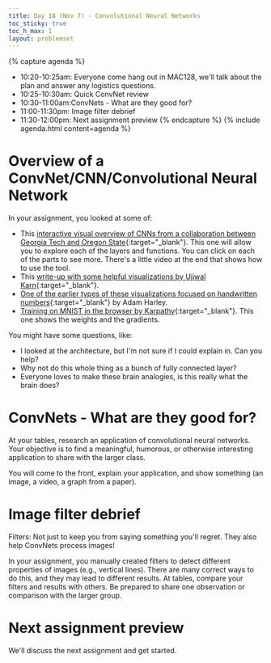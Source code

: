 ```yaml
---
title: Day 18 (Nov 7) - Convolutional Neural Networks 
toc_sticky: true 
toc_h_max: 1
layout: problemset
---
```


{% capture agenda %}
* 10:20-10:25am: Everyone come hang out in MAC128, we'll talk about the plan and answer any logistics questions.
* 10:25-10:30am: Quick ConvNet review
* 10:30-11:00am:ConvNets - What are they good for?
* 11:00-11:30pm: Image filter debrief
* 11:30-12:00pm: Next assignment preview
{% endcapture %}
{% include agenda.html content=agenda %}


# Overview of a ConvNet/CNN/Convolutional Neural Network

In your assignment, you looked at some of:
* This [interactive visual overview of CNNs from a collaboration between Georgia Tech and Oregon State](https://poloclub.github.io/cnn-explainer/){:target="_blank"}. This one will allow you to explore each of the layers and functions. You can click on each of the parts to see more. There's a little video at the end that shows how to use the tool. 
* This [write-up with some helpful visualizations by Ujjwal Karn](https://ujjwalkarn.me/2016/08/11/intuitive-explanation-convnets){:target="_blank"}.
* [One of the earlier types of these visualizations focused on handwritten numbers](https://adamharley.com/nn_vis/){:target="_blank"}  by Adam Harley.
* [Training on MNIST in the browser by Karpathy](https://cs.stanford.edu/people/karpathy/convnetjs/demo/mnist.html){:target="_blank"}. This one shows the weights and the gradients.

You might have some questions, like:  
* I looked at the architecture, but I'm not sure if I could explain in. Can you help?
* Why not do this whole thing as a bunch of fully connected layer?
* Everyone loves to make these brain analogies, is this really what the brain does?

# ConvNets - What are they good for?

At your tables, research an application of convolutional neural networks. Your objective is to find a meaningful, humorous, or otherwise interesting application to share with the larger class. 

You will come to the front, explain your application, and show something (an image, a video, a graph from a paper). 

# Image filter debrief

Filters: Not just to keep you from saying something you'll regret. They also help ConvNets process images!

In your assignment, you manually created filters to detect different properties of images (e.g., vertical lines). There are many correct ways to do this, and they may lead to different results. At tables, compare your filters and results with others. Be prepared to share one observation or comparison with the larger group. 


# Next assignment preview
We'll discuss the next assignment and get started.
